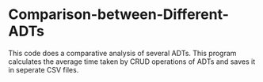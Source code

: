 # Comparison-between-Different-ADTs
This code does a comparative analysis of several ADTs. This program calculates the average time taken by CRUD operations of ADTs and saves it in seperate CSV files.
